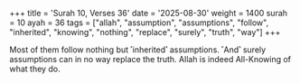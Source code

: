 +++
title = 'Surah 10, Verses 36'
date = '2025-08-30'
weight = 1400
surah = 10
ayah = 36
tags = ["allah", "assumption", "assumptions", "follow", "inherited", "knowing", "nothing", "replace", "surely", "truth", "way"]
+++

Most of them follow nothing but ˹inherited˺ assumptions. ˹And˺ surely assumptions can in no way replace the truth. Allah is indeed All-Knowing of what they do.